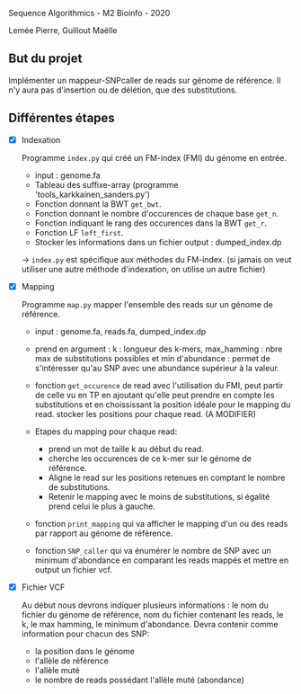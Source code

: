 Sequence Algorithmics - M2 Bioinfo - 2020

Lemée Pierre, Guillout Maëlle


## But du projet

Implémenter un mappeur-SNPcaller de reads sur génome de référence. Il n'y aura pas d'insertion ou de délétion, que des substitutions.

## Différentes étapes

- [x] Indexation

    Programme `index.py` qui créé un FM-index     (FMI) du génome en entrée.

    - input : genome.fa
    - Tableau des suffixe-array (programme 'tools_karkkainen_sanders.py')
    - Fonction donnant la BWT `get_bwt`.
    - Fonction donnant le nombre d'occurences de chaque base `get_n`.
    - Fonction indiquant le rang des occurences dans la BWT `get_r`.
    - Fonction LF `left_first`.
    - Stocker les informations dans un fichier output : dumped_index.dp

    -> `index.py` est spécifique aux méthodes du FM-index. (si jamais on veut utiliser une autre méthode d'indexation, on utilise un autre fichier)


- [x] Mapping

    Programme `map.py` mapper l'ensemble des reads sur un génome de référence.

    - input : genome.fa, reads.fa, dumped_index.dp
    - prend en argument : k : longueur des k-mers, max_hamming : nbre max de substitutions possibles et min d'abundance : permet de s'intéresser qu'au SNP  avec une abundance supérieur à la valeur.
    - fonction `get_occurence` de read avec l'utilisation du FMI, peut partir de celle vu en TP en ajoutant qu'elle peut prendre en compte les substitutions et en choississant la position idéale pour le mapping du read. stocker les positions pour chaque read. (A MODIFIER)

    - Etapes du mapping pour chaque read:
        - prend un mot de taille k au début du read.
        - cherche les occurences de ce k-mer sur le génome de référence.
        - Aligne le read sur les positions retenues en comptant le nombre de substitutions.
        - Retenir le mapping avec le moins de substitutions, si égalité prend celui le plus à gauche.

    - fonction `print_mapping` qui va afficher le mapping d'un ou des reads par rapport au génome de référence.
    - fonction `SNP_caller` qui va énumérer le nombre de SNP avec un minimum d'abondance en comparant les reads mappés et mettre en output un fichier vcf.

- [x] Fichier VCF

    Au début nous devrons indiquer plusieurs informations : le nom du fichier du génome de référence, nom du fichier contenant les reads, le k, le max hamming, le minimum d'abondance.
    Devra contenir comme information pour chacun des SNP:
    - la position dans le génome
    - l'allèle de référence
    - l'allèle muté 
    - le nombre de reads possédant l'allèle muté (abondance)


